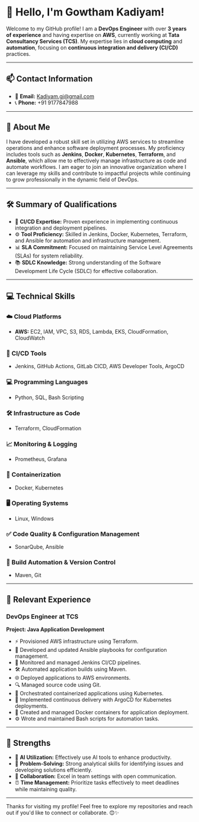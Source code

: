 # 👋 Hello, I'm **Gowtham Kadiyam**!

Welcome to my GitHub profile! I am a **DevOps Engineer** with over **3 years of experience** and having expertise on **AWS**, currently working at **Tata Consultancy Services (TCS)**. My expertise lies in **cloud computing** and **automation**, focusing on **continuous integration and delivery (CI/CD)** practices.

---

## 📫 Contact Information
- 📧 **Email:** [Kadiyam.gj@gmail.com](mailto:Kadiyam.gj@gmail.com)
- 📞 **Phone:** +91 9177847988

---

## 🌟 About Me

I have developed a robust skill set in utilizing AWS services to streamline operations and enhance software deployment processes. My proficiency includes tools such as **Jenkins**, **Docker**, **Kubernetes**, **Terraform**, and **Ansible**, which allow me to effectively manage infrastructure as code and automate workflows. I am eager to join an innovative organization where I can leverage my skills and contribute to impactful projects while continuing to grow professionally in the dynamic field of DevOps.

---

## 🛠️ Summary of Qualifications
- 🔧 **CI/CD Expertise:** Proven experience in implementing continuous integration and deployment pipelines.
- ⚙️ **Tool Proficiency:** Skilled in Jenkins, Docker, Kubernetes, Terraform, and Ansible for automation and infrastructure management.
- 📊 **SLA Commitment:** Focused on maintaining Service Level Agreements (SLAs) for system reliability.
- 📚 **SDLC Knowledge:** Strong understanding of the Software Development Life Cycle (SDLC) for effective collaboration.

---

## 💻 Technical Skills

### ☁️ Cloud Platforms
- **AWS:** EC2, IAM, VPC, S3, RDS, Lambda, EKS, CloudFormation, CloudWatch

### 🔄 CI/CD Tools
- Jenkins, GitHub Actions, GitLab CICD, AWS Developer Tools, ArgoCD

### 💻 Programming Languages
- Python, SQL, Bash Scripting

### 🛠️ Infrastructure as Code
- Terraform, CloudFormation

### 📈 Monitoring & Logging
- Prometheus, Grafana

### 🐳 Containerization
- Docker, Kubernetes

### 🖥️ Operating Systems
- Linux, Windows

### ✅ Code Quality & Configuration Management
- SonarQube, Ansible

### 🔄 Build Automation & Version Control
- Maven, Git

---

## 🚀 Relevant Experience

### DevOps Engineer at TCS 
**Project: Java Application Development**
- ⚡ Provisioned AWS infrastructure using Terraform.
- 📜 Developed and updated Ansible playbooks for configuration management.
- 🔄 Monitored and managed Jenkins CI/CD pipelines.
- 🛠️ Automated application builds using Maven.
- 🌐 Deployed applications to AWS environments.
- 🔍 Managed source code using Git.
- 🐳 Orchestrated containerized applications using Kubernetes.
- 🚀 Implemented continuous delivery with ArgoCD for Kubernetes deployments.
- 🐋 Created and managed Docker containers for application deployment.
- ⚙️ Wrote and maintained Bash scripts for automation tasks.


---

## 💪 Strengths
- 🤖 **AI Utilization:** Effectively use AI tools to enhance productivity.
- 🧩 **Problem-Solving:** Strong analytical skills for identifying issues and developing solutions efficiently.
- 🤝 **Collaboration:** Excel in team settings with open communication.
- ⏰ **Time Management:** Prioritize tasks effectively to meet deadlines while maintaining quality.

---

Thanks for visiting my profile! Feel free to explore my repositories and reach out if you'd like to connect or collaborate. 😊✨
